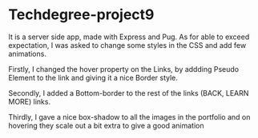 # Techdegree-project9
It is a server side app, made with Express and Pug. 
As for able to exceed expectation, I was asked to change some styles in the CSS and add few animations.

Firstly, I changed the hover property on the Links, by addding Pseudo Element to the link and giving it a nice Border style.

Secondly, I added a Bottom-border to the rest of the links (BACK, LEARN MORE) links.

Thirdly, I gave a nice box-shadow to all the images in the portfolio and on hovering they scale out a bit extra to give a good animation
